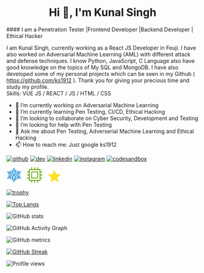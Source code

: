 <h1 align="center">Hi 👋, I'm Kunal Singh</h1>
<!-- ### Hi there 👋, Kunal Singh -->
#### I am a Penetration Tester |Frontend Developer |Backend Developer | Ethical Hacker 

I am Kunal Singh, currently working as a React JS Developer in Feuji. I have also worked on Adversarial Machine Learning (AML) with different attack and defense techniques. I know Python, JavaScript, C Language also have good knowledge on the topics of My SQL and MongoDB. I have also developed some of my personal projects which can be seen in my Github ( https://github.com/ks1912 ). Thank you for giving your precious time and study my profile.
</br>
Skills: VUE JS / REACT / JS / HTML / CSS

- 🔭 I’m currently working on Adversarial Machine Learning 
- 🌱 I’m currently learning Pen Testing, CI/CD, Ethical Hacking 
- 👯 I’m looking to collaborate on Cyber Security, Development and Testing 
- 🤔 I’m looking for help with Pen Testing 
- 💬 Ask me about Pen Testing, Adverserial Machine Learning and Ethical Hacking 
- 📫 How to reach me: Just google ks1912 


[<img src='https://cdn.jsdelivr.net/npm/simple-icons@3.0.1/icons/github.svg' alt='github' height='40'>](https://github.com/ks1912)  [<img src='https://cdn.jsdelivr.net/npm/simple-icons@3.0.1/icons/hashnode.svg' alt='dev' height='40'>](ks1912)  [<img src='https://cdn.jsdelivr.net/npm/simple-icons@3.0.1/icons/linkedin.svg' alt='linkedin' height='40'>](https://www.linkedin.com/in/ks1912/)  [<img src='https://cdn.jsdelivr.net/npm/simple-icons@3.0.1/icons/instagram.svg' alt='instagram' height='40'>](https://www.instagram.com/ks_kunalsingh/)  [<img src='https://cdn.jsdelivr.net/npm/simple-icons@3.0.1/icons/codesandbox.svg' alt='codesandbox' height='40'>](https://codesandbox.io/u/ks1912)  

<a href='https://archiveprogram.github.com/'><img src='https://raw.githubusercontent.com/acervenky/animated-github-badges/master/assets/acbadge.gif' width='40' height='40'></a> <a href='https://docs.github.com/en/developers'><img src='https://raw.githubusercontent.com/acervenky/animated-github-badges/master/assets/devbadge.gif' width='40' height='40'></a> <a href='https://stars.github.com/'><img src='https://raw.githubusercontent.com/acervenky/animated-github-badges/master/assets/starbadge.gif' width='35' height='35'></a> 

[![trophy](https://github-profile-trophy.vercel.app/?username=ks1912)](https://github.com/ryo-ma/github-profile-trophy)

[![Top Langs](https://github-readme-stats.vercel.app/api/top-langs/?username=ks1912)](https://github.com/anuraghazra/github-readme-stats)

![GitHub stats](https://github-readme-stats.vercel.app/api?username=ks1912&show_icons=true)  

![GitHub Activity Graph](https://activity-graph.herokuapp.com/graph?username=ks1912)  

![GitHub metrics](https://metrics.lecoq.io/ks1912) 

<!--![GitHub streak stats](https://github-readme-streak-stats.herokuapp.com/?user=ks1912)-->
[![GitHub Streak](https://github-readme-streak-stats.herokuapp.com?user=ks1912&theme=neon-dark&hide_border=true&date_format=j%20M%5B%20Y%5D)](https://git.io/streak-stats)

![Profile views](https://gpvc.arturio.dev/ks1912)
</br>


<!-- <h3 align="center">I am a Penetration Tester |Frontend Developer |Backend Developer | Ethical Hacker</h3>

<p align="left"> <img src="https://komarev.com/ghpvc/?username=ks1912&label=Profile%20views&color=0e75b6&style=flat" alt="ks1912" /> </p>

<p align="left"> <a href="https://github.com/ryo-ma/github-profile-trophy"><img src="https://github-profile-trophy.vercel.app/?username=ks1912" alt="ks1912" /></a> </p>

- 👨‍💻 All of my projects are available at [github.com/ks1912](github.com/ks1912)

- 📫 How to reach me? Just search ks1912 in google or mail me at **kunal886312@gmail.com**

### Blogs posts
<!-- BLOG-POST-LIST:START -->
<!-- BLOG-POST-LIST:END -->

<!-- <h3 align="left">Connect with me:</h3>
<p align="left">
<a href="https://codepen.io/ks1912" target="blank"><img align="center" src="https://raw.githubusercontent.com/rahuldkjain/github-profile-readme-generator/master/src/images/icons/Social/codepen.svg" alt="ks1912" height="30" width="40" /></a>
<a href="https://dev.to/ks1912" target="blank"><img align="center" src="https://cdn.jsdelivr.net/npm/simple-icons@3.0.1/icons/dev-dot-to.svg" alt="ks1912" height="30" width="40" /></a>
<a href="https://linkedin.com/in/ks1912" target="blank"><img align="center" src="https://raw.githubusercontent.com/rahuldkjain/github-profile-readme-generator/master/src/images/icons/Social/linked-in-alt.svg" alt="ks1912" height="30" width="40" /></a>
<a href="https://codesandbox.com/ks1912" target="blank"><img align="center" src="https://cdn.jsdelivr.net/npm/simple-icons@3.0.1/icons/codesandbox.svg" alt="ks1912" height="30" width="40" /></a>
<a href="https://instagram.com/ks_kunalsingh" target="blank"><img align="center" src="https://raw.githubusercontent.com/rahuldkjain/github-profile-readme-generator/master/src/images/icons/Social/instagram.svg" alt="ks_kunalsingh" height="30" width="40" /></a>
<a href="https://www.hackerrank.com/kunalsingh886312" target="blank"><img align="center" src="https://raw.githubusercontent.com/rahuldkjain/github-profile-readme-generator/master/src/images/icons/Social/hackerrank.svg" alt="kunalsingh886312" height="30" width="40" /></a>
<a href="https://www.leetcode.com/ks1912" target="blank"><img align="center" src="https://raw.githubusercontent.com/rahuldkjain/github-profile-readme-generator/master/src/images/icons/Social/leet-code.svg" alt="ks1912" height="30" width="40" /></a>
</p>

<h3 align="left">Languages and Tools:</h3>
<p align="left"> <a href="https://angular.io" target="_blank"> <img src="https://angular.io/assets/images/logos/angular/angular.svg" alt="angular" width="40" height="40"/> </a> <a href="https://angular.io" target="_blank"> <img src="https://raw.githubusercontent.com/devicons/devicon/master/icons/angularjs/angularjs-original-wordmark.svg" alt="angularjs" width="40" height="40"/> </a> <a href="https://aws.amazon.com" target="_blank"> <img src="https://raw.githubusercontent.com/devicons/devicon/master/icons/amazonwebservices/amazonwebservices-original-wordmark.svg" alt="aws" width="40" height="40"/> </a> <a href="https://azure.microsoft.com/en-in/" target="_blank"> <img src="https://www.vectorlogo.zone/logos/microsoft_azure/microsoft_azure-icon.svg" alt="azure" width="40" height="40"/> </a> <a href="https://getbootstrap.com" target="_blank"> <img src="https://raw.githubusercontent.com/devicons/devicon/master/icons/bootstrap/bootstrap-plain-wordmark.svg" alt="bootstrap" width="40" height="40"/> </a> <a href="https://www.cprogramming.com/" target="_blank"> <img src="https://raw.githubusercontent.com/devicons/devicon/master/icons/c/c-original.svg" alt="c" width="40" height="40"/> </a> <a href="https://www.w3schools.com/css/" target="_blank"> <img src="https://raw.githubusercontent.com/devicons/devicon/master/icons/css3/css3-original-wordmark.svg" alt="css3" width="40" height="40"/> </a> <a href="https://www.djangoproject.com/" target="_blank"> <img src="https://raw.githubusercontent.com/devicons/devicon/master/icons/django/django-original.svg" alt="django" width="40" height="40"/> </a> <a href="https://www.docker.com/" target="_blank"> <img src="https://raw.githubusercontent.com/devicons/devicon/master/icons/docker/docker-original-wordmark.svg" alt="docker" width="40" height="40"/> </a> <a href="https://flask.palletsprojects.com/" target="_blank"> <img src="https://www.vectorlogo.zone/logos/pocoo_flask/pocoo_flask-icon.svg" alt="flask" width="40" height="40"/> </a> <a href="https://cloud.google.com" target="_blank"> <img src="https://www.vectorlogo.zone/logos/google_cloud/google_cloud-icon.svg" alt="gcp" width="40" height="40"/> </a> <a href="https://git-scm.com/" target="_blank"> <img src="https://www.vectorlogo.zone/logos/git-scm/git-scm-icon.svg" alt="git" width="40" height="40"/> </a> <a href="https://hadoop.apache.org/" target="_blank"> <img src="https://www.vectorlogo.zone/logos/apache_hadoop/apache_hadoop-icon.svg" alt="hadoop" width="40" height="40"/> </a> <a href="https://www.w3.org/html/" target="_blank"> <img src="https://raw.githubusercontent.com/devicons/devicon/master/icons/html5/html5-original-wordmark.svg" alt="html5" width="40" height="40"/> </a> <a href="https://www.java.com" target="_blank"> <img src="https://raw.githubusercontent.com/devicons/devicon/master/icons/java/java-original.svg" alt="java" width="40" height="40"/> </a> <a href="https://developer.mozilla.org/en-US/docs/Web/JavaScript" target="_blank"> <img src="https://raw.githubusercontent.com/devicons/devicon/master/icons/javascript/javascript-original.svg" alt="javascript" width="40" height="40"/> </a> <a href="https://kubernetes.io" target="_blank"> <img src="https://www.vectorlogo.zone/logos/kubernetes/kubernetes-icon.svg" alt="kubernetes" width="40" height="40"/> </a> <a href="https://www.linux.org/" target="_blank"> <img src="https://raw.githubusercontent.com/devicons/devicon/master/icons/linux/linux-original.svg" alt="linux" width="40" height="40"/> </a> <a href="https://www.mongodb.com/" target="_blank"> <img src="https://raw.githubusercontent.com/devicons/devicon/master/icons/mongodb/mongodb-original-wordmark.svg" alt="mongodb" width="40" height="40"/> </a> <a href="https://www.microsoft.com/en-us/sql-server" target="_blank"> <img src="https://www.svgrepo.com/show/303229/microsoft-sql-server-logo.svg" alt="mssql" width="40" height="40"/> </a> <a href="https://www.mysql.com/" target="_blank"> <img src="https://raw.githubusercontent.com/devicons/devicon/master/icons/mysql/mysql-original-wordmark.svg" alt="mysql" width="40" height="40"/> </a> <a href="https://nodejs.org" target="_blank"> <img src="https://raw.githubusercontent.com/devicons/devicon/master/icons/nodejs/nodejs-original-wordmark.svg" alt="nodejs" width="40" height="40"/> </a> <a href="https://www.oracle.com/" target="_blank"> <img src="https://raw.githubusercontent.com/devicons/devicon/master/icons/oracle/oracle-original.svg" alt="oracle" width="40" height="40"/> </a> <a href="https://www.php.net" target="_blank"> <img src="https://raw.githubusercontent.com/devicons/devicon/master/icons/php/php-original.svg" alt="php" width="40" height="40"/> </a> <a href="https://postman.com" target="_blank"> <img src="https://www.vectorlogo.zone/logos/getpostman/getpostman-icon.svg" alt="postman" width="40" height="40"/> </a> <a href="https://www.python.org" target="_blank"> <img src="https://raw.githubusercontent.com/devicons/devicon/master/icons/python/python-original.svg" alt="python" width="40" height="40"/> </a> <a href="https://reactjs.org/" target="_blank"> <img src="https://raw.githubusercontent.com/devicons/devicon/master/icons/react/react-original-wordmark.svg" alt="react" width="40" height="40"/> </a> <a href="https://scikit-learn.org/" target="_blank"> <img src="https://upload.wikimedia.org/wikipedia/commons/0/05/Scikit_learn_logo_small.svg" alt="scikit_learn" width="40" height="40"/> </a> <a href="https://www.sqlite.org/" target="_blank"> <img src="https://www.vectorlogo.zone/logos/sqlite/sqlite-icon.svg" alt="sqlite" width="40" height="40"/> </a> </p>

<p><img align="left" src="https://github-readme-stats.vercel.app/api/top-langs?username=ks1912&show_icons=true&locale=en&layout=compact" alt="ks1912" /></p>

<p>&nbsp;<img align="center" src="https://github-readme-stats.vercel.app/api?username=ks1912&show_icons=true&locale=en" alt="ks1912" /></p>

<p><img align="center" src="https://github-readme-streak-stats.herokuapp.com/?user=ks1912&" alt="ks1912" /></p> -->

<!-- BLOG-POST-LIST:START
### 📕 Latest Blog Posts  -->
<!-- - [How To Pass Application Tracking Systems (ATS) & Get Interviews - Resume Tips for Software Developer](https://dev.to/codestackr/how-to-pass-application-tracking-systems-ats-get-interviews-resume-tips-for-software-developer-4bmo)
- [Microinteractions: Password Validation Animation](https://dev.to/codestackr/microinteractions-password-validation-animation-5629)
- [Notion + YouTube - A Powerful Combination for Productivity](https://dev.to/codestackr/notion-youtube-a-powerful-combination-for-productivity-1def)
- [Regular Expressions (RegEx) Crash Course](https://dev.to/codestackr/regular-expressions-regex-crash-course-248n)
- [Emmet Part 2 - Advanced](https://dev.to/codestackr/emmet-part-2-advanced-4c65)
<!-- BLOG-POST-LIST:END -->
<!--
➡️ [more blog posts...](https://codestackr.com)

---

<details>
  <summary>:zap: Recent GitHub Activity</summary>
  
<!--START_SECTION:activity-->
<!--1. 🗣 Commented on [#2](https://github.com/codeSTACKr/portfolio-sass/issues/2) in [codeSTACKr/portfolio-sass](https://github.com/codeSTACKr/portfolio-sass)
2. ❗️ Closed issue [#2](https://github.com/codeSTACKr/portfolio-sass/issues/2) in [codeSTACKr/portfolio-sass](https://github.com/codeSTACKr/portfolio-sass)
3. ❌ Closed PR [#11](https://github.com/codeSTACKr/free-developer-resources/pull/11) in [codeSTACKr/free-developer-resources](https://github.com/codeSTACKr/free-developer-resources)
4. 🗣 Commented on [#11](https://github.com/codeSTACKr/free-developer-resources/issues/11) in [codeSTACKr/free-developer-resources](https://github.com/codeSTACKr/free-developer-resources)
5. 🎉 Merged PR [#10](https://github.com/codeSTACKr/free-developer-resources/pull/10) in [codeSTACKr/free-developer-resources](https://github.com/codeSTACKr/free-developer-resources)-->
<!--END_SECTION:activity-->

  
<!-- #### I am a Penetration Tester |Frontend Developer |Backend Developer | Ethical Hacker | Research Associate at IDRBT
</br>
![I am a Penetration Tester |Frontend Developer |Backend Developer | Ethical Hacker | Research Associate at IDRBT](https://www.linkedin.com/in/ks1912/)
</br>
I am Kunal Singh, currently working as a Research Associate in IDRBT where I am working on the backend and frontend of RUIBA and also doing research in Adversarial Machine Learning it means how machine learning models can be hacked. I know Python, JavaScript, C Language also have good knowledge on the topics of My SQL and MongoDB. I have also developed some of my personal projects which can be seen in my Github ( https://github.com/ks1912 ). Thank you for giving your precious time and study my profile.
</br>
Skills: PYTHON / REACT / JS / HTML / CSS / BOOTSTRAP / JAVA / MongoDB / MySQL / 
</br>

Here are some ideas to get you started:

- 🔭 I’m currently working as Research Associate
- 🔭 I’m currently working on this page. 
- 🌱 I’m currently learning Pen Testing, CI/CD, Ethical Hacking
- 👯 I’m looking to collaborate on Cyber Security, Development and Testing
- 💬 Ask me about Pen Testing, Adverserial Machine Learning and Ethical Hacking
- 📫 How to reach me: Just google ks1912
<!-- - 🤔 I’m looking for help with
- 😄 Pronouns: ...
- ⚡ Fun fact: ... 

</br>

![Kunal's GitHub stats](https://github-readme-stats.vercel.app/api?username=ks1912&theme=dark&show_icons=true)

</br>

[![Top Langs](https://github-readme-stats.vercel.app/api/top-langs/?username=ks1912&layout=compact)](https://github.com/ks1912/github-readme-stats)


**ks1912/ks1912** is a ✨ _special_ ✨ repository because its `README.md` (this file) appears on your GitHub profile.

Here are some ideas to get you started:

- 🔭 I’m currently working on ...
- 🌱 I’m currently learning ...
- 👯 I’m looking to collaborate on ...
- 🤔 I’m looking for help with ...
- 💬 Ask me about ...
- 📫 How to reach me: ...
- 😄 Pronouns: ...
- ⚡ Fun fact: ...
-->
